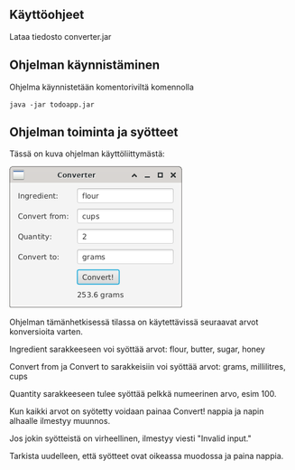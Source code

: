 ## Käyttöohjeet

Lataa tiedosto converter.jar

## Ohjelman käynnistäminen

Ohjelma käynnistetään komentoriviltä komennolla

```
java -jar todoapp.jar
```

## Ohjelman toiminta ja syötteet

Tässä on kuva ohjelman käyttöliittymästä:

<img src="https://github.com/nagajaga/ot-harjoitustyo/blob/master/dokumentointi/converter.png">

Ohjelman tämänhetkisessä tilassa on käytettävissä seuraavat arvot konversioita varten.

Ingredient sarakkeeseen voi syöttää arvot: flour, butter, sugar, honey

Convert from ja Convert to sarakkeisiin voi syöttää arvot: grams, millilitres, cups

Quantity sarakkeeseen tulee syöttää pelkkä numeerinen arvo, esim 100.

Kun kaikki arvot on syötetty voidaan painaa Convert! nappia ja napin alhaalle ilmestyy muunnos.

Jos jokin syötteistä on virheellinen, ilmestyy viesti "Invalid input."

Tarkista uudelleen, että syötteet ovat oikeassa muodossa ja paina nappia.

